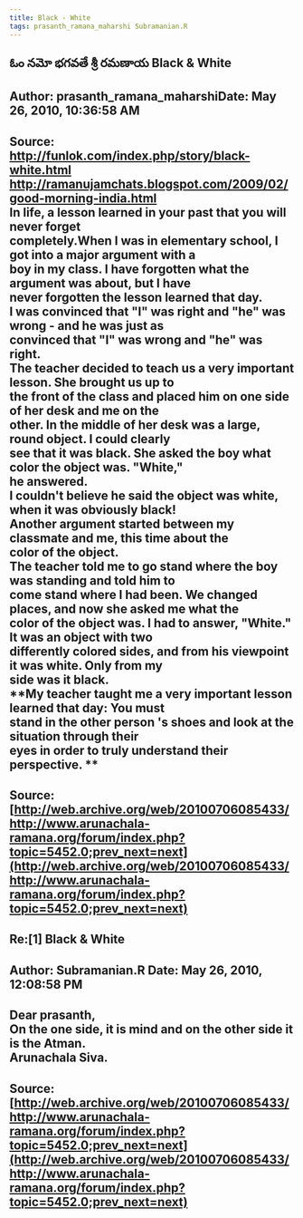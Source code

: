 ```yaml
--- 
title: Black - White   
tags: prasanth_ramana_maharshi Subramanian.R  
---  
```

## ఓం నమో భగవతే శ్రీ రమణాయ Black & White  
Author: prasanth_ramana_maharshiDate: May 26, 2010, 10:36:58 AM  
---  
Source: http://funlok.com/index.php/story/black-white.html   
http://ramanujamchats.blogspot.com/2009/02/good-morning-india.html   
In life, a lesson learned in your past that you will never forget  
completely.When I was in elementary school, I got into a major argument with a  
boy in my class. I have forgotten what the argument was about, but I have  
never forgotten the lesson learned that day.   
I was convinced that "I" was right and "he" was wrong - and he was just as  
convinced that "I" was wrong and "he" was right.   
The teacher decided to teach us a very important lesson. She brought us up to  
the front of the class and placed him on one side of her desk and me on the  
other. In the middle of her desk was a large, round object. I could clearly  
see that it was black. She asked the boy what color the object was. "White,"  
he answered.   
I couldn't believe he said the object was white, when it was obviously black!  
Another argument started between my classmate and me, this time about the  
color of the object.   
The teacher told me to go stand where the boy was standing and told him to  
come stand where I had been. We changed places, and now she asked me what the  
color of the object was. I had to answer, "White." It was an object with two  
differently colored sides, and from his viewpoint it was white. Only from my  
side was it black.   
 **My teacher taught me a very important lesson learned that day: You must  
stand in the other person 's shoes and look at the situation through their  
eyes in order to truly understand their perspective. **
 ---  
Source:[http://web.archive.org/web/20100706085433/http://www.arunachala-ramana.org/forum/index.php?topic=5452.0;prev_next=next](http://web.archive.org/web/20100706085433/http://www.arunachala-ramana.org/forum/index.php?topic=5452.0;prev_next=next)   
---  

## Re:[1] Black & White  
Author: Subramanian.R       Date: May 26, 2010, 12:08:58 PM  
---  
Dear prasanth,   
On the one side, it is mind and on the other side it is the Atman.   
Arunachala Siva.
 ---  
Source:[http://web.archive.org/web/20100706085433/http://www.arunachala-ramana.org/forum/index.php?topic=5452.0;prev_next=next](http://web.archive.org/web/20100706085433/http://www.arunachala-ramana.org/forum/index.php?topic=5452.0;prev_next=next)   
---  

